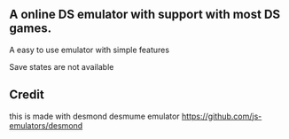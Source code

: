 
## A online DS emulator with support with most DS games. ##

A easy to use emulator with simple features

Save states are not available






## Credit ##



this is made with desmond desmume emulator https://github.com/js-emulators/desmond


